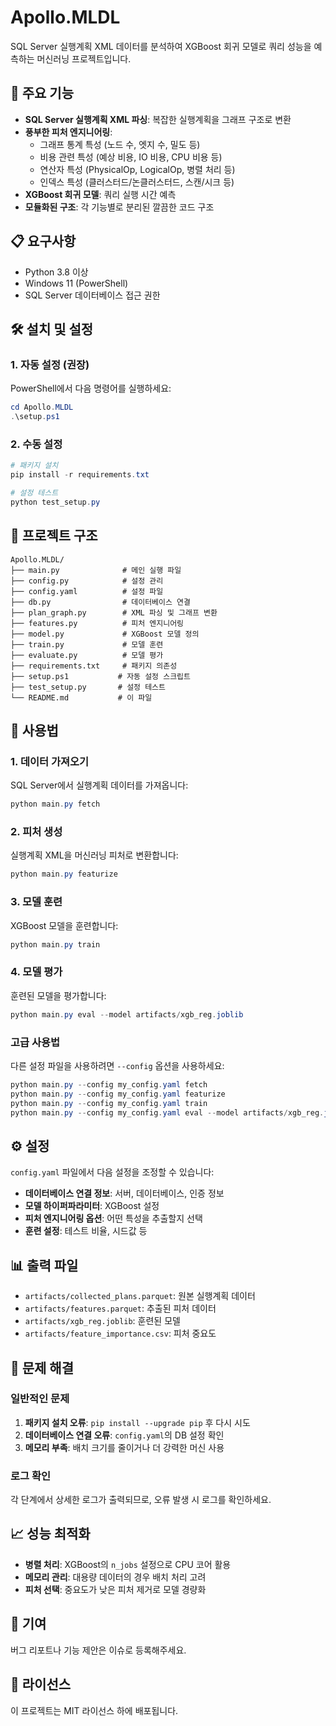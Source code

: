 # Apollo.MLDL

SQL Server 실행계획 XML 데이터를 분석하여 XGBoost 회귀 모델로 쿼리 성능을 예측하는 머신러닝 프로젝트입니다.

## 🚀 주요 기능

- **SQL Server 실행계획 XML 파싱**: 복잡한 실행계획을 그래프 구조로 변환
- **풍부한 피처 엔지니어링**: 
  - 그래프 통계 특성 (노드 수, 엣지 수, 밀도 등)
  - 비용 관련 특성 (예상 비용, IO 비용, CPU 비용 등)
  - 연산자 특성 (PhysicalOp, LogicalOp, 병렬 처리 등)
  - 인덱스 특성 (클러스터드/논클러스터드, 스캔/시크 등)
- **XGBoost 회귀 모델**: 쿼리 실행 시간 예측
- **모듈화된 구조**: 각 기능별로 분리된 깔끔한 코드 구조

## 📋 요구사항

- Python 3.8 이상
- Windows 11 (PowerShell)
- SQL Server 데이터베이스 접근 권한

## 🛠️ 설치 및 설정

### 1. 자동 설정 (권장)

PowerShell에서 다음 명령어를 실행하세요:

```powershell
cd Apollo.MLDL
.\setup.ps1
```

### 2. 수동 설정

```powershell
# 패키지 설치
pip install -r requirements.txt

# 설정 테스트
python test_setup.py
```

## 📁 프로젝트 구조

```
Apollo.MLDL/
├── main.py              # 메인 실행 파일
├── config.py            # 설정 관리
├── config.yaml          # 설정 파일
├── db.py                # 데이터베이스 연결
├── plan_graph.py        # XML 파싱 및 그래프 변환
├── features.py          # 피처 엔지니어링
├── model.py             # XGBoost 모델 정의
├── train.py             # 모델 훈련
├── evaluate.py          # 모델 평가
├── requirements.txt     # 패키지 의존성
├── setup.ps1           # 자동 설정 스크립트
├── test_setup.py       # 설정 테스트
└── README.md           # 이 파일
```

## 🚀 사용법

### 1. 데이터 가져오기

SQL Server에서 실행계획 데이터를 가져옵니다:

```powershell
python main.py fetch
```

### 2. 피처 생성

실행계획 XML을 머신러닝 피처로 변환합니다:

```powershell
python main.py featurize
```

### 3. 모델 훈련

XGBoost 모델을 훈련합니다:

```powershell
python main.py train
```

### 4. 모델 평가

훈련된 모델을 평가합니다:

```powershell
python main.py eval --model artifacts/xgb_reg.joblib
```

### 고급 사용법

다른 설정 파일을 사용하려면 `--config` 옵션을 사용하세요:

```powershell
python main.py --config my_config.yaml fetch
python main.py --config my_config.yaml featurize
python main.py --config my_config.yaml train
python main.py --config my_config.yaml eval --model artifacts/xgb_reg.joblib
```

## ⚙️ 설정

`config.yaml` 파일에서 다음 설정을 조정할 수 있습니다:

- **데이터베이스 연결 정보**: 서버, 데이터베이스, 인증 정보
- **모델 하이퍼파라미터**: XGBoost 설정
- **피처 엔지니어링 옵션**: 어떤 특성을 추출할지 선택
- **훈련 설정**: 테스트 비율, 시드값 등

## 📊 출력 파일

- `artifacts/collected_plans.parquet`: 원본 실행계획 데이터
- `artifacts/features.parquet`: 추출된 피처 데이터
- `artifacts/xgb_reg.joblib`: 훈련된 모델
- `artifacts/feature_importance.csv`: 피처 중요도

## 🔧 문제 해결

### 일반적인 문제

1. **패키지 설치 오류**: `pip install --upgrade pip` 후 다시 시도
2. **데이터베이스 연결 오류**: `config.yaml`의 DB 설정 확인
3. **메모리 부족**: 배치 크기를 줄이거나 더 강력한 머신 사용

### 로그 확인

각 단계에서 상세한 로그가 출력되므로, 오류 발생 시 로그를 확인하세요.

## 📈 성능 최적화

- **병렬 처리**: XGBoost의 `n_jobs` 설정으로 CPU 코어 활용
- **메모리 관리**: 대용량 데이터의 경우 배치 처리 고려
- **피처 선택**: 중요도가 낮은 피처 제거로 모델 경량화

## 🤝 기여

버그 리포트나 기능 제안은 이슈로 등록해주세요.

## 📄 라이선스

이 프로젝트는 MIT 라이선스 하에 배포됩니다.
